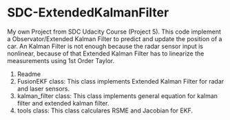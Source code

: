 # SDC-ExtendedKalmanFilter

My own Project from SDC Udacity Course (Project 5). This code implement a Observator/Extended Kalman Filter to predict and update the position of a car.
An Kalman Filter is not enough because the radar sensor input is nonlinear, because of that Extended Kalman Filter has to linearize the measurements using 1st Order Taylor.

1. Readme
2. FusionEKF class: This class implements Extended Kalman Filter for radar and laser sensors. 
3. kalman_filter class: This class implements general equation for kalman filter and extended kalman filter.
4. tools class: This class calculares RSME and Jacobian for EKF.

